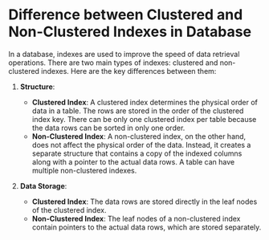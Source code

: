 # Difference between Clustered and Non-Clustered Indexes in Database
In a database, indexes are used to improve the speed of data retrieval operations. There are two main types of indexes: clustered and non-clustered indexes. Here are the key differences between them:
1. **Structure**:
   - **Clustered Index**: A clustered index determines the physical order of data in a table. The rows are stored in the order of the clustered index key. There can be only one clustered index per table because the data rows can be sorted in only one order.
   - **Non-Clustered Index**: A non-clustered index, on the other hand, does not affect the physical order of the data. Instead, it creates a separate structure that contains a copy of the indexed columns along with a pointer to the actual data rows. A table can have multiple non-clustered indexes.

2. **Data Storage**:
   - **Clustered Index**: The data rows are stored directly in the leaf nodes of the clustered index.
   - **Non-Clustered Index**: The leaf nodes of a non-clustered index contain pointers to the actual data rows, which are stored separately.
